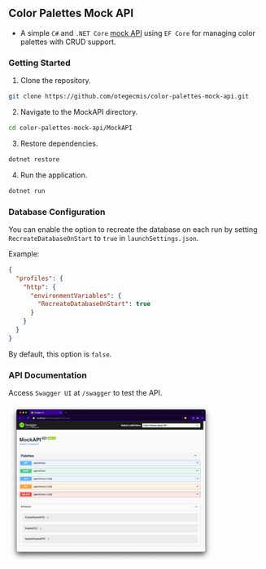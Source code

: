## Color Palettes Mock API

- A simple `C#` and `.NET Core` <ins>mock API</ins> using `EF Core` for managing color palettes with CRUD support.

### Getting Started

1. Clone the repository.
```sh
git clone https://github.com/otegecmis/color-palettes-mock-api.git
```

2. Navigate to the MockAPI directory.
```sh
cd color-palettes-mock-api/MockAPI
```

3. Restore dependencies.
```sh
dotnet restore
```

4. Run the application.
```sh
dotnet run
```

### Database Configuration

You can enable the option to recreate the database on each run by setting `RecreateDatabaseOnStart` to `true` in `launchSettings.json`.

Example:
```json
{
  "profiles": {
    "http": {
      "environmentVariables": {
        "RecreateDatabaseOnStart": true
      }
    }
  }
}
```

By default, this option is `false`.

### API Documentation

Access `Swagger UI` at `/swagger` to test the API.

<div style="float: left;">
    <img src="Assets/Swagger.png" style="width: 80%;" />
</div>
